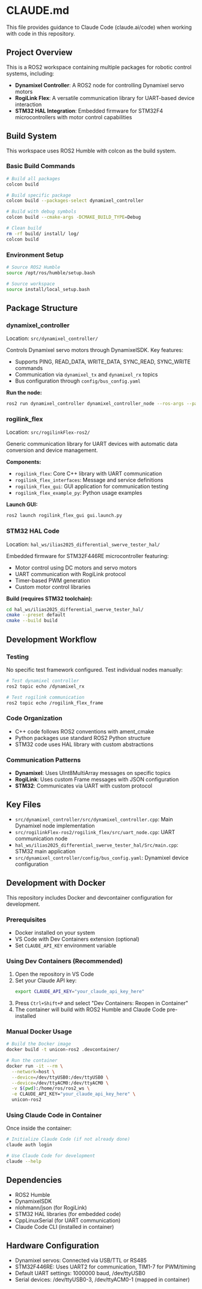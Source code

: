 # CLAUDE.md

This file provides guidance to Claude Code (claude.ai/code) when working with code in this repository.

## Project Overview

This is a ROS2 workspace containing multiple packages for robotic control systems, including:
- **Dynamixel Controller**: A ROS2 node for controlling Dynamixel servo motors
- **RogiLink Flex**: A versatile communication library for UART-based device interaction
- **STM32 HAL Integration**: Embedded firmware for STM32F4 microcontrollers with motor control capabilities

## Build System

This workspace uses ROS2 Humble with colcon as the build system.

### Basic Build Commands
```bash
# Build all packages
colcon build

# Build specific package
colcon build --packages-select dynamixel_controller

# Build with debug symbols
colcon build --cmake-args -DCMAKE_BUILD_TYPE=Debug

# Clean build
rm -rf build/ install/ log/
colcon build
```

### Environment Setup
```bash
# Source ROS2 Humble
source /opt/ros/humble/setup.bash

# Source workspace
source install/local_setup.bash
```

## Package Structure

### dynamixel_controller
Location: `src/dynamixel_controller/`

Controls Dynamixel servo motors through DynamixelSDK. Key features:
- Supports PING, READ_DATA, WRITE_DATA, SYNC_READ, SYNC_WRITE commands
- Communication via `dynamixel_tx` and `dynamixel_rx` topics
- Bus configuration through `config/bus_config.yaml`

**Run the node:**
```bash
ros2 run dynamixel_controller dynamixel_controller_node --ros-args --params-file config/bus_config.yaml
```

### rogilink_flex
Location: `src/rogilinkFlex-ros2/`

Generic communication library for UART devices with automatic data conversion and device management.

**Components:**
- `rogilink_flex`: Core C++ library with UART communication
- `rogilink_flex_interfaces`: Message and service definitions
- `rogilink_flex_gui`: GUI application for communication testing
- `rogilink_flex_example_py`: Python usage examples

**Launch GUI:**
```bash
ros2 launch rogilink_flex_gui gui.launch.py
```

### STM32 HAL Code
Location: `hal_ws/ilias2025_differential_swerve_tester_hal/`

Embedded firmware for STM32F446RE microcontroller featuring:
- Motor control using DC motors and servo motors
- UART communication with RogiLink protocol
- Timer-based PWM generation
- Custom motor control libraries

**Build (requires STM32 toolchain):**
```bash
cd hal_ws/ilias2025_differential_swerve_tester_hal/
cmake --preset default
cmake --build build
```

## Development Workflow

### Testing
No specific test framework configured. Test individual nodes manually:

```bash
# Test dynamixel controller
ros2 topic echo /dynamixel_rx

# Test rogilink communication
ros2 topic echo /rogilink_flex_frame
```

### Code Organization
- C++ code follows ROS2 conventions with ament_cmake
- Python packages use standard ROS2 Python structure
- STM32 code uses HAL library with custom abstractions

### Communication Patterns
- **Dynamixel**: Uses UInt8MultiArray messages on specific topics
- **RogiLink**: Uses custom Frame messages with JSON configuration
- **STM32**: Communicates via UART with custom protocol

## Key Files
- `src/dynamixel_controller/src/dynamixel_controller.cpp`: Main Dynamixel node implementation
- `src/rogilinkFlex-ros2/rogilink_flex/src/uart_node.cpp`: UART communication node
- `hal_ws/ilias2025_differential_swerve_tester_hal/Src/main.cpp`: STM32 main application
- `src/dynamixel_controller/config/bus_config.yaml`: Dynamixel device configuration

## Development with Docker

This repository includes Docker and devcontainer configuration for development.

### Prerequisites
- Docker installed on your system
- VS Code with Dev Containers extension (optional)
- Set `CLAUDE_API_KEY` environment variable

### Using Dev Containers (Recommended)
1. Open the repository in VS Code
2. Set your Claude API key:
   ```bash
   export CLAUDE_API_KEY="your_claude_api_key_here"
   ```
3. Press `Ctrl+Shift+P` and select "Dev Containers: Reopen in Container"
4. The container will build with ROS2 Humble and Claude Code pre-installed

### Manual Docker Usage
```bash
# Build the Docker image
docker build -t unicon-ros2 .devcontainer/

# Run the container
docker run -it --rm \
  --network=host \
  --device=/dev/ttyUSB0:/dev/ttyUSB0 \
  --device=/dev/ttyACM0:/dev/ttyACM0 \
  -v $(pwd):/home/ros/ros2_ws \
  -e CLAUDE_API_KEY="your_claude_api_key_here" \
  unicon-ros2
```

### Using Claude Code in Container
Once inside the container:
```bash
# Initialize Claude Code (if not already done)
claude auth login

# Use Claude Code for development
claude --help
```

## Dependencies
- ROS2 Humble
- DynamixelSDK
- nlohmann/json (for RogiLink)
- STM32 HAL libraries (for embedded code)
- CppLinuxSerial (for UART communication)
- Claude Code CLI (installed in container)

## Hardware Configuration
- Dynamixel servos: Connected via USB/TTL or RS485
- STM32F446RE: Uses UART2 for communication, TIM1-7 for PWM/timing
- Default UART settings: 1000000 baud, /dev/ttyUSB0
- Serial devices: /dev/ttyUSB0-3, /dev/ttyACM0-1 (mapped in container)